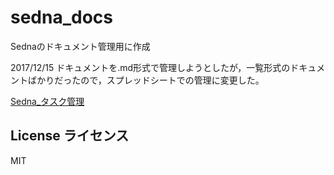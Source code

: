 # sedna_docs
Sednaのドキュメント管理用に作成

2017/12/15 ドキュメントを.md形式で管理しようとしたが，一覧形式のドキュメントばかりだったので，スプレッドシートでの管理に変更した。
  
[Sedna_タスク管理](https://docs.google.com/spreadsheets/d/1w9W4hoqAu6IpB3NDFco2QEChG7c-nqG_PMeA12Devko/edit?usp=sharing)

## License ライセンス
MIT

